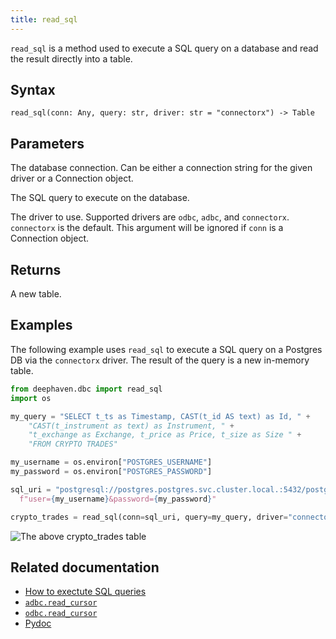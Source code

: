 ```yaml
---
title: read_sql
---
```


`read_sql` is a method used to execute a SQL query on a database and read the result directly into a table.

## Syntax

```
read_sql(conn: Any, query: str, driver: str = "connectorx") -> Table
```

## Parameters

<ParamTable>
<Param name="conn" type="any">

The database connection. Can be either a connection string for the given driver or a Connection object.

</Param>
<Param name="query" type="str">

The SQL query to execute on the database.

</Param>
<Param name="driver" type="str" optional>

The driver to use. Supported drivers are `odbc`, `adbc`, and `connectorx`. `connectorx` is the default. This argument will be ignored if `conn` is a Connection object.

</Param>
</ParamTable>

## Returns

A new table.

## Examples

The following example uses `read_sql` to execute a SQL query on a Postgres DB via the `connectorx` driver. The result of the query is a new in-memory table.

```python skip-test
from deephaven.dbc import read_sql
import os

my_query = "SELECT t_ts as Timestamp, CAST(t_id AS text) as Id, " +
    "CAST(t_instrument as text) as Instrument, " +
    "t_exchange as Exchange, t_price as Price, t_size as Size " +
    "FROM CRYPTO TRADES"

my_username = os.environ["POSTGRES_USERNAME"]
my_password = os.environ["POSTGRES_PASSWORD"]

sql_uri = "postgresql://postgres.postgres.svc.cluster.local.:5432/postgres?" +
  f"user={my_username}&password={my_password}"

crypto_trades = read_sql(conn=sql_uri, query=my_query, driver="connectorx")
```

![The above `crypto_trades` table](../../../assets/how-to/crypto-trades.png)

## Related documentation

- [How to exectute SQL queries](../../../how-to-guides/data-import-export/execute-sql-queries.md)
- [`adbc.read_cursor`](./adbc.md)
- [`odbc.read_cursor`](./odbc.md)
- [Pydoc](/core/pydoc/code/deephaven.dbc.html#deephaven.dbc.read_sql)
